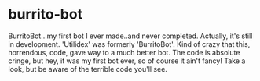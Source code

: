 # burrito-bot
BurritoBot...my first bot I ever made..and never completed. Actually, it's still in development. 'Utilidex' was formerly 'BurritoBot'. Kind of crazy that this, horrendous, code, gave way to a much better bot. The code is absolute cringe, but hey, it was my first bot ever, so of course it ain't fancy! Take a look, but be aware of the terrible code you'll see.
